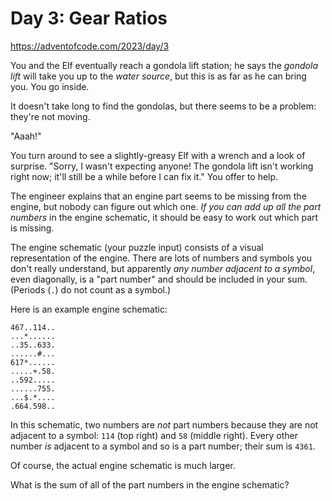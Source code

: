 # Day 3: Gear Ratios

<https://adventofcode.com/2023/day/3>

You and the Elf eventually reach a gondola lift station; he says the *gondola*
*lift* will take you up to the *water source*, but this is as far as he can
bring you. You go inside.

It doesn't take long to find the gondolas, but there seems to be a problem:
they're not moving.

"Aaah!"

You turn around to see a slightly-greasy Elf with a wrench and a look of
surprise. "Sorry, I wasn't expecting anyone! The gondola lift isn't working
right now; it'll still be a while before I can fix it." You offer to help.

The engineer explains that an engine part seems to be missing from the engine,
but nobody can figure out which one. *If you can add up all the part numbers* in
the engine schematic, it should be easy to work out which part is missing.

The engine schematic (your puzzle input) consists of a visual representation of
the engine. There are lots of numbers and symbols you don't really understand,
but apparently *any number adjacent to a symbol*, even diagonally, is a
"part number" and should be included in your sum.
(Periods (`.`) do not count as a symbol.)

Here is an example engine schematic:

```unspecified
467..114..
...*......
..35..633.
......#...
617*......
.....+.58.
..592.....
......755.
...$.*....
.664.598..
```

In this schematic, two numbers are *not* part numbers because they are not
adjacent to a symbol: `114` (top right) and `58` (middle right). Every other
number *is* adjacent to a symbol and so is a part number; their sum is `4361`.

Of course, the actual engine schematic is much larger.

What is the sum of all of the part numbers in the engine schematic?
